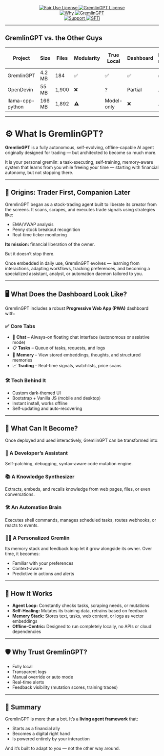 <link rel="stylesheet" type="text/css" href="docs/custom.css">
<div align="center">
  <a
href="https://github.com/statikfintechllc/AscendAI/blob/master/About Us/LICENSE">
    <img src="https://img.shields.io/badge/FAIR%20USE-black?style=for-the-badge&logo=dragon&logoColor=gold" alt="Fair Use License"/>
  </a>
  <a href="https://github.com/statikfintechllc/AscendAI/blob/master/About Us/LICENSE">
    <img src="https://img.shields.io/badge/GREMLINGPT%20v1.0.3-darkred?style=for-the-badge&logo=dragon&logoColor=gold" alt="GremlinGPT License"/>
  </a>
</div>

<div align="center">
  <a
href="https://github.com/statikfintechllc/AscendAI/blob/master/About Us/WHY_GREMLINGPT.md">
    <img src="https://img.shields.io/badge/Why-black?style=for-the-badge&logo=dragon&logoColor=gold" alt="Why"/>
  </a>
  <a href="https://github.com/statikfintechllc/AscendAI/blob/master/About Us/WHY_GREMLINGPT.md">
    <img src="https://img.shields.io/badge/GremlinGPT-darkred?style=for-the-badge&logo=dragon&logoColor=gold" alt="GremlinGPT"/>
  </a>
</div>

  <div align="center">
  <a href="https://ko-fi.com/statikfintech_llc">
    <img src="https://img.shields.io/badge/Support-black?style=for-the-badge&logo=dragon&logoColor=gold" alt="Support"/>
  </a>
  <a href="https://patreon.com/StatikFinTech_LLC?utm_medium=unknown&utm_source=join_link&utm_campaign=creatorshare_creator&utm_content=copyLink">
    <img src="https://img.shields.io/badge/SFTi-darkred?style=for-the-badge&logo=dragon&logoColor=gold" alt="SFTi"/>
  </a>
</div>

---

## GremlinGPT vs. the Other Guys

| Project         | Size      | Files | Modularity | True Local | Dashboard | Fork-ready | Easy to Audit |
|-----------------|-----------|-------|------------|------------|-----------|------------|--------------|
| GremlinGPT      | 4.2 MB    | 184   | ✅         | ✅         | ✅        | ✅         | ✅           |
| OpenDevin       | 55 MB     | 1,900 | ❌         | ?          | Partial   | ⚠️         | ⚠️           |
| llama-cpp-python| 166 MB    | 1,892 | ⚠️         | Model-only | ❌        | ⚠️         | ⚠️           |

---

# ⚙️ What Is GremlinGPT?

**GremlinGPT** is a fully autonomous, self-evolving, offline-capable AI agent originally designed for trading — but architected to become so much more.

It is your personal gremlin: a task-executing, self-training, memory-aware system that learns from you while freeing your time — starting with financial autonomy, but not stopping there.

---

## 🧭 Origins: Trader First, Companion Later

GremlinGPT began as a stock-trading agent built to liberate its creator from the screens. It scans, scrapes, and executes trade signals using strategies like:

- EMA/VWAP analysis  
- Penny stock breakout recognition  
- Real-time ticker monitoring  

**Its mission:** financial liberation of the owner.

But it doesn’t stop there.

Once embedded in daily use, GremlinGPT evolves — learning from interactions, adapting workflows, tracking preferences, and becoming a specialized assistant, analyst, or automation daemon tailored to you.

---

## 🖥️ What Does the Dashboard Look Like?

GremlinGPT includes a robust **Progressive Web App (PWA)** dashboard with:

### ✅ Core Tabs
- 💬 **Chat** – Always-on floating chat interface (autonomous or assistive mode)  
- 📋 **Tasks** – Queue of tasks, requests, and logs  
- 🧠 **Memory** – View stored embeddings, thoughts, and structured memories  
- 📈 **Trading** – Real-time signals, watchlists, price scans  

### 🛠 Tech Behind It
- Custom dark-themed UI  
- Bootstrap + Vanilla JS (mobile and desktop)  
- Instant install, works offline  
- Self-updating and auto-recovering  

---

## 🚀 What Can It Become?

Once deployed and used interactively, GremlinGPT can be transformed into:

### 🔧 A Developer’s Assistant  
Self-patching, debugging, syntax-aware code mutation engine.

### 📚 A Knowledge Synthesizer  
Extracts, embeds, and recalls knowledge from web pages, files, or even conversations.

### 🛠️ An Automation Brain  
Executes shell commands, manages scheduled tasks, routes webhooks, or reacts to events.

### 🧙‍♂️ A Personalized Gremlin  
Its memory stack and feedback loop let it grow alongside its owner. Over time, it becomes:
- Familiar with your preferences  
- Context-aware  
- Predictive in actions and alerts  

---

## 🧠 How It Works

- **Agent Loop:** Constantly checks tasks, scraping needs, or mutations  
- **Self-Healing:** Mutates its training data, retrains based on feedback  
- **Memory Stack:** Stores text, tasks, web content, or logs as vector embeddings  
- **Offline-Centric:** Designed to run completely locally, no APIs or cloud dependencies  

---

## 🛡 Why Trust GremlinGPT?

- Fully local  
- Transparent logs  
- Manual override or auto mode  
- Real-time alerts  
- Feedback visibility (mutation scores, training traces)  

---

## 🧬 Summary

GremlinGPT is more than a bot. It’s a **living agent framework** that:

- Starts as a financial ally  
- Becomes a digital right hand  
- Is powered entirely by your interaction  

And it’s built to adapt to you — not the other way around.
